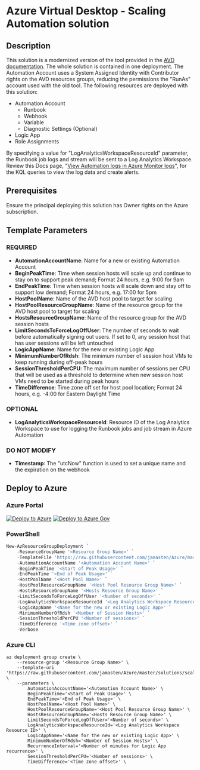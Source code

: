 # Azure Virtual Desktop - Scaling Automation solution

## Description

This solution is a modernized version of the tool provided in the [AVD documentation](https://docs.microsoft.com/en-us/azure/virtual-desktop/set-up-scaling-script). The whole solution is contained in one deployment.  The Automation Account uses a System Assigned Identity with Contributor rights on the AVD resources groups, reducing the permissions the "RunAs" account used with the old tool. The following resources are deployed with this solution:

* Automation Account
  * Runbook
  * Webhook
  * Variable
  * Diagnostic Settings (Optional)
* Logic App
* Role Assignments

By specifying a value for "LogAnalyticsWorkspaceResourceId" parameter, the Runbook job logs and stream will be sent to a Log Analytics Workspace.  Review this Docs page, "[View Automation logs in Azure Monitor logs](https://docs.microsoft.com/en-us/azure/automation/automation-manage-send-joblogs-log-analytics#view-automation-logs-in-azure-monitor-logs)", for the KQL queries to view the log data and create alerts.

## Prerequisites

Ensure the principal deploying this solution has Owner rights on the Azure subscription.

## Template Parameters

### REQUIRED

* **AutomationAccountName**: Name for a new or existing Automation Account
* **BeginPeakTime**: Time when session hosts will scale up and continue to stay on to support peak demand; Format 24 hours, e.g. 9:00 for 9am
* **EndPeakTime**: Time when session hosts will scale down and stay off to support low demand; Format 24 hours, e.g. 17:00 for 5pm
* **HostPoolName**: Name of the AVD host pool to target for scaling
* **HostPoolResourceGroupName**: Name of the resource group for the AVD host pool to target for scaling
* **HostsResourceGroupName**: Name of the resource group for the AVD session hosts
* **LimitSecondsToForceLogOffUser**: The number of seconds to wait before automatically signing out users. If set to 0, any session host that has user sessions will be left untouched
* **LogicAppName**: Name for the new or existing Logic App
* **MinimumNumberOfRdsh**: The minimum number of session host VMs to keep running during off-peak hours
* **SessionThresholdPerCPU**: The maximum number of sessions per CPU that will be used as a threshold to determine when new session host VMs need to be started during peak hours
* **TimeDifference**: Time zone off set for host pool location; Format 24 hours, e.g. -4:00 for Eastern Daylight Time

### OPTIONAL

* **LogAnalyticsWorkspaceResourceId**: Resource ID of the Log Analytics Workspace to use for logging the Runbook jobs and job stream in Azure Automation

### DO NOT MODIFY

* **Timestamp**: The "utcNow" function is used to set a unique name and the expiration on the webhook

## Deploy to Azure

### Azure Portal

[![Deploy to Azure](https://aka.ms/deploytoazurebutton)](https://portal.azure.com/#create/Microsoft.Template/uri/https%3A%2F%2Fraw.githubusercontent.com%2Fjamasten%2FAzure%2Fmaster%2Fsolutions%2FscalingAutomation%2Fsolution.json)
[![Deploy to Azure Gov](https://aka.ms/deploytoazuregovbutton)](https://portal.azure.us/#create/Microsoft.Template/uri/https%3A%2F%2Fraw.githubusercontent.com%2Fjamasten%2FAzure%2Fmaster%2Fsolutions%2FscalingAutomation%2Fsolution.json)

### PowerShell

````powershell
New-AzResourceGroupDeployment `
    -ResourceGroupName '<Resource Group Name>' `
    -TemplateFile 'https://raw.githubusercontent.com/jamasten/Azure/master/solutions/scalingAutomation/solution.json' `
    -AutomationAccountName '<Automation Account Name>' `
    -BeginPeakTime '<Start of Peak Usage>' `
    -EndPeakTime '<End of Peak Usage>' `
    -HostPoolName '<Host Pool Name>' `
    -HostPoolResourceGroupName '<Host Pool Resource Group Name>' `
    -HostsResourceGroupName '<Hosts Resource Group Name>' `
    -LimitSecondsToForceLogOffUser '<Number of seconds>' `
    -LogAnalyticsWorkspaceResourceId '<Log Analytics Workspace Resource ID>' ` 
    -LogicAppName '<Name for the new or existing Logic App>' `
    -MinimumNumberOfRdsh '<Number of Session Hosts>' `
    -SessionThresholdPerCPU '<Number of sessions>' `
    -TimeDifference '<Time zone offset>' `
    -Verbose
````

### Azure CLI

````cli
az deployment group create \
    --resource-group '<Resource Group Name>' \
    --template-uri 'https://raw.githubusercontent.com/jamasten/Azure/master/solutions/scalingAutomation/solution.json' \
    --parameters \
        AutomationAccountName='<Automation Account Name>' \
        BeginPeakTime='<Start of Peak Usage>' \
        EndPeakTime='<End of Peak Usage>' \
        HostPoolName='<Host Pool Name>' \
        HostPoolResourceGroupName='<Host Pool Resource Group Name>' \
        HostsResourceGroupName='<Hosts Resource Group Name>' \
        LimitSecondsToForceLogOffUser='<Number of seconds>' \
        LogAnalyticsWorkspaceResourceId='<Log Analytics Workspace Resource ID>' \
        LogicAppName='<Name for the new or existing Logic App>' \
        MinimumNumberOfRdsh='<Number of Session Hosts>' \
        RecurrenceInterval='<Number of minutes for Logic App recurrence>' \
        SessionThresholdPerCPU='<Number of sessions>' \
        TimeDifference='<Time zone offset>' \
````
